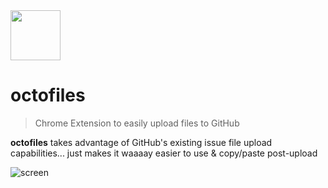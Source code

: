 <img src="https://user-images.githubusercontent.com/459713/53930194-77a64680-405e-11e9-870c-f0f15d039230.png" height="80px" width="80px">

# octofiles

> Chrome Extension to easily upload files to GitHub

**octofiles** takes advantage of GitHub's existing issue file upload capabilities... just makes it waaaay easier to use & copy/paste post-upload

![screen](https://user-images.githubusercontent.com/459713/53932771-50a14200-4069-11e9-9ffb-69cea6ecad44.gif)
